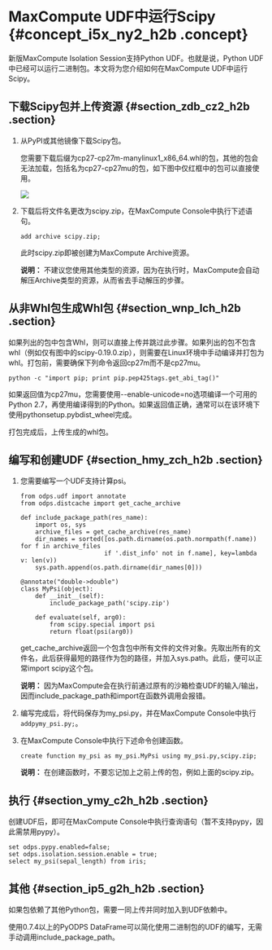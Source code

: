 # MaxCompute UDF中运行Scipy {#concept_i5x_ny2_h2b .concept}

新版MaxCompute Isolation Session支持Python UDF。也就是说，Python UDF中已经可以运行二进制包。本文将为您介绍如何在MaxCompute UDF中运行Scipy。

## 下载Scipy包并上传资源 {#section_zdb_cz2_h2b .section}

1.  从PyPI或其他镜像下载Scipy包。

    您需要下载后缀为cp27-cp27m-manylinux1\_x86\_64.whl的包，其他的包会无法加载，包括名为cp27-cp27mu的包，如下图中仅红框中的包可以直接使用。

    ![](http://static-aliyun-doc.oss-cn-hangzhou.aliyuncs.com/assets/img/15171/6628_zh-CN.png)

2.  下载后将文件名更改为scipy.zip，在MaxCompute Console中执行下述语句。

    ```
    add archive scipy.zip;
    ```

    此时scipy.zip即被创建为MaxCompute Archive资源。

    **说明：** 不建议您使用其他类型的资源，因为在执行时，MaxCompute会自动解压Archive类型的资源，从而省去手动解压的步骤。


## 从非Whl包生成Whl包 {#section_wnp_lch_h2b .section}

如果列出的包中包含Whl，则可以直接上传并跳过此步骤。如果列出的包不包含whl（例如仅有图中的scipy-0.19.0.zip），则需要在Linux环境中手动编译并打包为whl。打包前，需要确保下列命令返回cp27m而不是cp27mu。

```
python -c "import pip; print pip.pep425tags.get_abi_tag()"
```

如果返回值为cp27mu，您需要使用--enable-unicode=no选项编译一个可用的Python 2.7，再使用编译得到的Python。如果返回值正确，通常可以在该环境下使用pythonsetup.pybdist\_wheel完成。

打包完成后，上传生成的whl包。

## 编写和创建UDF {#section_hmy_zch_h2b .section}

1.  您需要编写一个UDF支持计算psi。

    ```
    from odps.udf import annotate
    from odps.distcache import get_cache_archive
    
    def include_package_path(res_name):
        import os, sys
        archive_files = get_cache_archive(res_name)
        dir_names = sorted([os.path.dirname(os.path.normpath(f.name)) for f in archive_files
                           if '.dist_info' not in f.name], key=lambda v: len(v))
        sys.path.append(os.path.dirname(dir_names[0]))
    
    @annotate("double->double")
    class MyPsi(object):
        def __init__(self):        
            include_package_path('scipy.zip')
    
        def evaluate(self, arg0):
            from scipy.special import psi
            return float(psi(arg0))
    ```

    get\_cache\_archive返回一个包含包中所有文件的文件对象。先取出所有的文件名，此后获得最短的路径作为包的路径，并加入sys.path。此后，便可以正常import scipy这个包。

    **说明：** 因为MaxCompute会在执行前通过原有的沙箱检查UDF的输入/输出，因而include\_package\_path和import在函数外调用会报错。

2.  编写完成后，将代码保存为my\_psi.py，并在MaxCompute Console中执行`addpymy_psi.py;`。
3.  在MaxCompute Console中执行下述命令创建函数。

    ```
    create function my_psi as my_psi.MyPsi using my_psi.py,scipy.zip;
    ```

    **说明：** 在创建函数时，不要忘记加上之前上传的包，例如上面的scipy.zip。


## 执行 {#section_ymy_c2h_h2b .section}

创建UDF后，即可在MaxCompute Console中执行查询语句（暂不支持pypy，因此需禁用pypy）。

```
set odps.pypy.enabled=false;
set odps.isolation.session.enable = true;
select my_psi(sepal_length) from iris;
```

## 其他 {#section_ip5_g2h_h2b .section}

如果包依赖了其他Python包，需要一同上传并同时加入到UDF依赖中。

使用0.7.4以上的PyODPS DataFrame可以简化使用二进制包的UDF的编写，无需手动调用include\_package\_path。

